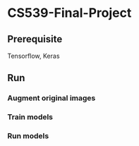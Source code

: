 # CS539-Final-Project

## Prerequisite
Tensorflow, Keras

## Run
### Augment original images

### Train models

### Run models

